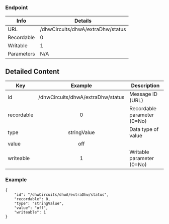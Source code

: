 # 



### Endpoint

| Info  | Details |
| ------------- | ------------- |
| URL   | /dhwCircuits/dhwA/extraDhw/status   |
| Recordable   | 0   |
| Writable   | 1   |
| Parameters  | N/A  |

## Detailed Content

|  Key  | Example | Description |
| ------------- | :------: | ------------------------------ |
|  id | /dhwCircuits/dhwA/extraDhw/status | Message ID (URL) |
|  recordable | 0 | Recordable parameter (0=No) |
|  type | stringValue | Data type of value |
|  value | off |  |
|  writeable | 1 | Writable parameter (0=No) |

### Example
```
{
    "id": "/dhwCircuits/dhwA/extraDhw/status",
    "recordable": 0,
    "type": "stringValue",
    "value": "off",
    "writeable": 1
}
```
